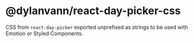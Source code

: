# @dylanvann/react-day-picker-css

CSS from `react-day-picker` exported unprefixed as strings to be used with Emotion or Styled Components.
